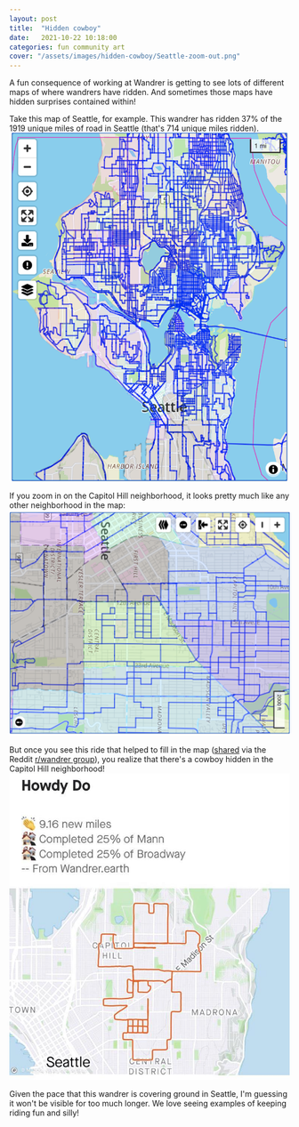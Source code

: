 ```yaml
---
layout: post
title:  "Hidden cowboy"
date:   2021-10-22 10:18:00
categories: fun community art
cover: "/assets/images/hidden-cowboy/Seattle-zoom-out.png"
---
```


A fun consequence of working at Wandrer is getting to see lots of different maps of where wandrers have ridden. And sometimes those maps have hidden surprises contained within!

Take this map of Seattle, for example. This wandrer has ridden 37% of the 1919 unique miles of road in Seattle (that's 714 unique miles ridden).
![A map of Seattle with blue lines indicating that 37% of the city's roads have been ridden](/assets/images/hidden-cowboy/Seattle-zoom-out.png)

If you zoom in on the Capitol Hill neighborhood, it looks pretty much like any other neighborhood in the map:
![A map of Seattle with blue lines indicating that 37% of the city's roads have been ridden](/assets/images/hidden-cowboy/Seattle-zoom-in.png)

But once you see this ride that helped to fill in the map ([shared](https://www.reddit.com/r/wandrer/comments/p4lega/completed_25_of_seattle_and_did_a_little_art/) via the Reddit [r/wandrer group](https://www.reddit.com/r/wandrer/)), you realize that there's a cowboy hidden in the Capitol Hill neighborhood!
![An image of a bike ride in the shape of a cowboy's head](/assets/images/hidden-cowboy/cowboy.jpeg)

 Given the pace that this wandrer is covering ground in Seattle, I'm guessing it won't be visible for too much longer. We love seeing examples of keeping riding fun and silly!
